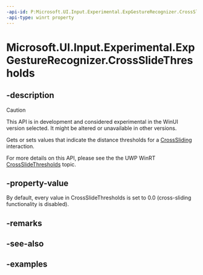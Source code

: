 ```yaml
---
-api-id: P:Microsoft.UI.Input.Experimental.ExpGestureRecognizer.CrossSlideThresholds
-api-type: winrt property
---
```


# Microsoft.UI.Input.Experimental.ExpGestureRecognizer.CrossSlideThresholds

<!--
public Windows.UI.Input.CrossSlideThresholds CrossSlideThresholds { get; set; }
-->

## -description

> [!CAUTION]
> This API is in development and considered experimental in the WinUI version selected. It might be altered or unavailable in other versions.

Gets or sets values that indicate the distance thresholds for a [CrossSliding](gesturerecognizer_crosssliding.md) interaction.

For more details on this API, please see the the UWP WinRT [CrossSlideThresholds](/uwp/api/windows.ui.input.gesturerecognizer.crossslidethresholds) topic.

## -property-value

By default, every value in CrossSlideThresholds is set to 0.0 (cross-sliding functionality is disabled).

## -remarks

## -see-also

## -examples
